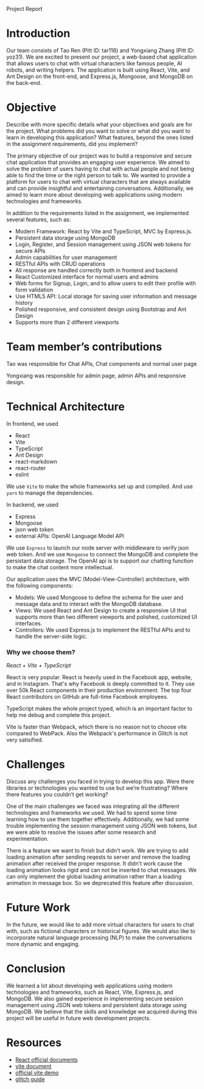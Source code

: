 Project Report

# Introduction

Our team consists of Tao Ren (Pitt ID: tar118) and Yongxiang Zhang (Pitt ID: yoz31). We are excited to present our project, a web-based chat application that allows users to chat with virtual characters like famous people, AI robots, and writing helpers. The application is built using React, Vite, and Ant Design on the front-end, and Express.js, Mongoose, and MongoDB on the back-end.

# Objective

Describe with more specific details what your objectives and goals are for the project. What problems did you want to solve or what did you want to learn in developing this application? What features, beyond the ones listed in the assignment requirements, did you implement?

The primary objective of our project was to build a responsive and secure chat application that provides an engaging user experience. We aimed to solve the problem of users having to chat with actual people and not being able to find the time or the right person to talk to. We wanted to provide a platform for users to chat with virtual characters that are always available and can provide insightful and entertaining conversations. Additionally, we aimed to learn more about developing web applications using modern technologies and frameworks.

In addition to the requirements listed in the assignment, we implemented several features, such as:

- Modern Framework: React by Vite and TypeScript, MVC by Express.js.
- Persistent data storage using MongoDB
- Login, Register, and Session management using JSON web tokens for secure APIs
- Admin capabilities for user management
- RESTful APIs with CRUD operations
- All response are handled correctly both in frontend and backend
- React Customized interface for normal users and admins
- Web forms for Signup, Login, and to allow users to edit their profile with form validation
- Use HTML5 API: Local storage for saving user information and message history
- Polished responsive, and consistent design using Bootstrap and Ant Design
- Supports more than 2 different viewports

# Team member’s contributions

Tao was responsible for Chat APIs, Chat components and normal user page

Yongxiang was responsible for admin page, admin APIs and responsive design.

# Technical Architecture

In frontend, we used

- React
- Vite
- TypeScript
- Ant Design
- react-markdown
- react-router
- eslint

We use `Vite` to make the whole frameworks set up and compiled. And use `yarn` to manage the dependencies.

In backend, we used

- Express
- Mongoose
- json web token
- external APIs: OpenAI Language Model API

We use `Express` to launch our node server with middleware to verify json web token. And we use `Mongoose` to connect the MongoDB and complete the persistant data storage. The OpenAI api is to support our chatting function to make the chat content more intellectual.

Our application uses the MVC (Model-View-Controller) architecture, with the following components:

- Models: We used Mongoose to define the schema for the user and message data and to interact with the MongoDB database.
- Views: We used React and Ant Design to create a responsive UI that supports more than two different viewports and polished, customized UI interfaces.
- Controllers: We used Express.js to implement the RESTful APIs and to handle the server-side logic.

### Why we choose them?

*React + Vite + TypeScript*

React is very popular. React is heavily used in the Facebook app, website, and in Instagram. That's why Facebook is deeply committed to it. They use over 50k React components in their production environment. The top four React contributors on GitHub are full-time Facebook employees.

TypeScript makes the whole project typed, which is an important factor to help me debug and complete this project.

Vite is faster than Webpack, which there is no reason not to choose vite compared to WebPack. Also the Webpack's performance in Glitch is not very satisified.

# Challenges

Discuss any challenges you faced in trying to develop this app. Were there libraries or technologies you wanted to use but we’re frustrating? Where there features you couldn’t get working?

One of the main challenges we faced was integrating all the different technologies and frameworks we used. We had to spend some time learning how to use them together effectively. Additionally, we had some trouble implementing the session management using JSON web tokens, but we were able to resolve the issues after some research and experimentation.

There is a feature we want to finish but didn't work. We are trying to add loading animation after sending reqests to server and remove the loading animation after received the proper response. It didn't work cause the loading animation looks rigid and can not be inserted to chat messages. We can only implement the global loading animation rather than a loading animation in message box. So we deprecated this feature after discussion.

# Future Work

In the future, we would like to add more virtual characters for users to chat with, such as fictional characters or historical figures. We would also like to incorporate natural language processing (NLP) to make the conversations more dynamic and engaging.

# Conclusion

We learned a lot about developing web applications using modern technologies and frameworks, such as React, Vite, Express.js, and MongoDB. We also gained experience in implementing secure session management using JSON web tokens and persistent data storage using MongoDB. We believe that the skills and knowledge we acquired during this project will be useful in future web development projects.

# Resources

- [React official documents](https://react.dev/learn)
- [vite document](https://react.dev/learn)
- [official vite demo](https://stackblitz.com/edit/vitejs-vite-slisqf?file=index.html&terminal=dev)
- [glitch guide](https://glitch.com/@guides/)
